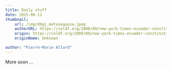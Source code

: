 ```yaml
---
title: Daily stuff
date: 2025-06-11
thumbnail:
    url: /img/dbgi_metasequoia.jpeg
    authorURL: https://celdf.org/2008/09/new-york-times-ecuador-constitution-grants-rights-nature/
    origin: https://celdf.org/2008/09/new-york-times-ecuador-constitution-grants-rights-nature/
    originName: Unknown

author: "Pierre-Marie Allard"
---
```


More soon ...
